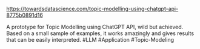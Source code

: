 https://towardsdatascience.com/topic-modelling-using-chatgpt-api-8775b0891d16

A prototype for Topic Modelling using ChatGPT API, wild but achieved. Based on a small sample of examples, it works amazingly and gives results that can be easily interpreted.
#LLM #Application #Topic-Modeling 
